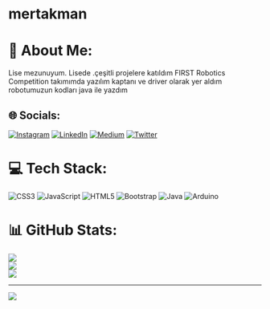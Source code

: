 # mertakman
# 💫 About Me:
Lise mezunuyum. Lisede .çeşitli projelere katıldım FIRST Robotics Competition takımımda yazılım kaptanı ve driver olarak yer aldım robotumuzun kodları java ile yazdım 


## 🌐 Socials:
[![Instagram](https://img.shields.io/badge/Instagram-%23E4405F.svg?logo=Instagram&logoColor=white)](https://instagram.com/https://www.instagram.com/merrtakman/) [![LinkedIn](https://img.shields.io/badge/LinkedIn-%230077B5.svg?logo=linkedin&logoColor=white)](https://linkedin.com/in/https://www.linkedin.com/in/mert-akman-77598b256/) [![Medium](https://img.shields.io/badge/Medium-12100E?logo=medium&logoColor=white)](https://medium.com/@https://medium.com/@mertakmann) [![Twitter](https://img.shields.io/badge/Twitter-%231DA1F2.svg?logo=Twitter&logoColor=white)](https://twitter.com/https://twitter.com/merrtakmann) 

# 💻 Tech Stack:
![CSS3](https://img.shields.io/badge/css3-%231572B6.svg?style=for-the-badge&logo=css3&logoColor=white) ![JavaScript](https://img.shields.io/badge/javascript-%23323330.svg?style=for-the-badge&logo=javascript&logoColor=%23F7DF1E) ![HTML5](https://img.shields.io/badge/html5-%23E34F26.svg?style=for-the-badge&logo=html5&logoColor=white) ![Bootstrap](https://img.shields.io/badge/bootstrap-%23563D7C.svg?style=for-the-badge&logo=bootstrap&logoColor=white) ![Java](https://img.shields.io/badge/java-%23ED8B00.svg?style=for-the-badge&logo=java&logoColor=white) ![Arduino](https://img.shields.io/badge/-Arduino-00979D?style=for-the-badge&logo=Arduino&logoColor=white)
# 📊 GitHub Stats:
![](https://github-readme-stats.vercel.app/api?username=Mertakman67&theme=dark&hide_border=false&include_all_commits=false&count_private=false)<br/>
![](https://github-readme-streak-stats.herokuapp.com/?user=Mertakman67&theme=dark&hide_border=false)<br/>
![](https://github-readme-stats.vercel.app/api/top-langs/?username=Mertakman67&theme=dark&hide_border=false&include_all_commits=false&count_private=false&layout=compact)

---
[![](https://visitcount.itsvg.in/api?id=Mertakman67&icon=0&color=0)](https://visitcount.itsvg.in)

<!-- Proudly created with GPRM ( https://gprm.itsvg.in ) -->
